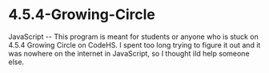# 4.5.4-Growing-Circle
JavaScript -- This program is meant for students or anyone who is stuck on 4.5.4 Growing Circle on CodeHS. I spent too long trying to figure it out and it was nowhere on the internet in JavaScript, so I thought iId help someone else.
